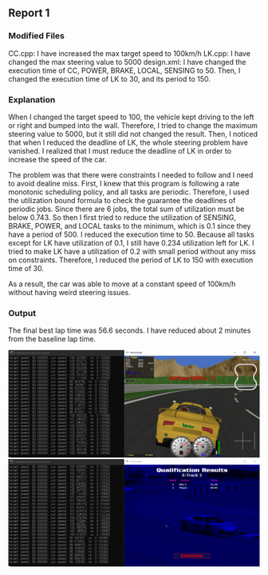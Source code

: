 ## Report 1

### Modified Files
CC.cpp: I have increased the max target speed to 100km/h
LK.cpp: I have changed the max steering value to 5000
design.xml: I have changed the execution time of CC, POWER, BRAKE, LOCAL, SENSING to 50. Then, I changed the execution time of LK to 30, and its period to 150.

### Explanation
When I changed the target speed to 100, the vehicle kept driving to the left or right and bumped into the wall. Therefore, I tried to change the maximum steering value to 5000, but it still did not changed the result. Then, I noticed that when I reduced the deadline of LK, the whole steering problem have vanished. I realized that I must reduce the deadline of LK in order to increase the speed of the car.

The problem was that there were constraints I needed to follow and I need to avoid dealine miss. First, I knew that this program is following a rate monotonic scheduling policy, and all tasks are periodic. Therefore, I used the utilization bound formula to check the guarantee the deadlines of periodic jobs. Since there are 6 jobs, the total sum of utilization must be below 0.743. So then I first tried to reduce the utilization of SENSING, BRAKE, POWER, and LOCAL tasks to the minimum, which is 0.1 since they have a period of 500. I reduced the execution time to 50. Because all tasks except for LK have utilization of 0.1, I still have 0.234 utilization left for LK. I tried to make LK have a utilization of 0.2 with small period without any miss on constraints. Therefore, I reduced the period of LK to 150 with execution time of 30. 

As a result, the car was able to move at a constant speed of 100km/h without having weird steering issues. 

### Output
The final best lap time was 56.6 seconds. I have reduced about 2 minutes from the baseline lap time.

<img src="report1_img.png" alt="screenshot"/>
<img src="report1_img2.png" alt="screenshot"/>